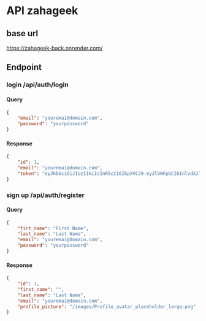 # API zahageek 

## base url
https://zahageek-back.onrender.com/

## Endpoint

### login /api/auth/login
#### Query
```json
{
    "email": "youremai@domain.com",
    "password": "yourpassword"
}
```
#### Response
```json
{
    "id": 1,
    "email": "youremai@domain.com",
    "token": "eyJhbGciOiJIUzI1NiIsInR5cCI6IkpXVCJ9.eyJlbWFpbCI6InlvdXJlbWFpQGRvbWFpbi5jb20iLCJleHAiOjE3MTkwNDgzOTd9.QYbq8REZYtYVFP1DjKFe9A08df8RrX0opzMJnV2tjI8"
}
```

### sign up /api/auth/register
#### Query
```json
{
    "firt_name": "First Name",
    "last_name": "Last Name",
    "email": "youremai@domain.com",
    "password": "yourpassword"
}
```
#### Response
```json
{
    "id": 1,
    "first_name": "",
    "last_name": "Last Name",
    "email": "youremai@domain.com",
    "profile_picture": "/images/Profile_avatar_placeholder_large.png"
}
```

